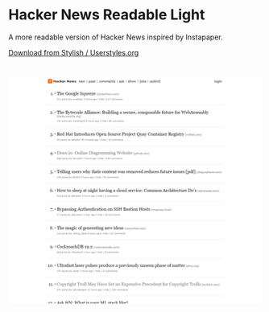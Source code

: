 # Hacker News Readable Light
A more readable version of Hacker News inspired by Instapaper.

[Download from Stylish / Userstyles.org](https://userstyles.org/styles/177181/hacker-news-readable-light)

#

![Image of Yaktocat](hacker-news-readable-light.png)

#